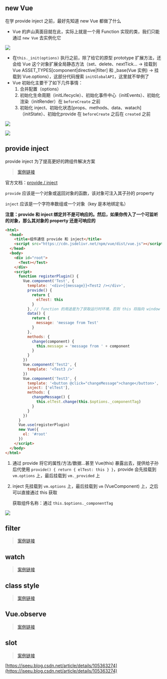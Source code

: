 ## new Vue

在学 provide inject 之前，最好先知道 new Vue 都做了什么

- Vue 的庐山真面目就在此，实际上就是一个用 Function 实现的类，我们只能通过 `new Vue` 去实例化它

![](https://gitee.com/lilyn/pic/raw/master/js-img/newVue%E6%BA%90%E7%A0%811.png)

- 在`this._init(options)` 执行之前，除了给它的原型 prototype 扩展方法，还会给 Vue 这个对象扩展全局静态方法（set、delete、nextTick... -> 挂载到 Vue ASSET_TYPES[component|directive|filter] 和 _base(Vue 实例) -> 挂载到 Vue.options），这部分代码搜索 `initGlobalAPI`，这里就不举例了
- Vue 初始化主要干了如下几件事情：
  1. 合并配置（options）
  2. 初始化生命周期（initLifecycle）、初始化事件中心（initEvents）、初始化渲染（initRender）在 `beforeCreate` 之前
  3. 初始化 inject、初始化状态[props、methods、data、watach]（initState）、初始化provide 在 `beforeCreate` 之后在 `created` 之前

![](https://gitee.com/lilyn/pic/raw/master/js-img/newVue%E6%BA%90%E7%A0%813.png)

![](https://gitee.com/lilyn/pic/raw/master/js-img/newVue%E6%BA%90%E7%A0%814.png)

## provide inject

provide inject 为了提高更好的跨组件解决方案

> [案例链接](https://llwodexue.github.io/vue-node-mooc/src/ch4-1.html)

官方文档：[provide / inject](https://cn.vuejs.org/v2/api/#provide-inject)

`provide` 应该是一个对象或返回对象的函数，该对象可注入其子孙的 property

`inject` 应该是一个字符串数组或一个对象（key 是本地绑定名）

**注意：provide 和 inject 绑定并不是可响应的。然后，如果你传入了一个可监听的对象，那么其对象的 property 还是可响应的**

```html
<html>
  <head>
    <title>组件通信 provide 和 inject</title>
    <script src="https://cdn.jsdelivr.net/npm/vue/dist/vue.js"></script>
  </head>
  <body>
    <div id="root">
      <Test></Test>
    </div>
    <script>
      function registerPlugin() {
        Vue.component('Test', {
          template: '<div>{{message}}<Test2 /></div>',
          provide() {
            return {
              elTest: this
            }
          }, // function 的用途是为了获取运行时环境，否则 this 将指向 window
          data() {
            return {
              message: 'message from Test'
            }
          },
          methods: {
            change(component) {
              this.message = 'message from ' + component
            }
          }
        })
        Vue.component('Test2', {
          template: '<Test3 />'
        })
        Vue.component('Test3', {
          template: '<button @click="changeMessage">change</button>',
          inject: ['elTest'],
          methods: {
            changeMessage() {
              this.elTest.change(this.$options._componentTag)
            }
          }
        })
      }
      Vue.use(registerPlugin)
      new Vue({
        el: '#root'
      })
    </script>
  </body>
</html>
```

1. 通过 provide 将它的属性/方法/数据...甚至 Vue(this) 暴露出去，提供给子孙后代使用 `provide() { return { elTest: this } }`，provide 会先挂载到 `vm.options` 上，最后挂载到 `vm._provided` 上

2. inject 先挂载到 `vm.options` 上，最后挂载到 `vm` (VueComponent) 上，之后可以直接通过 this 获取

   获取组件名称：通过 `this.$options._componentTag` 

![](https://gitee.com/lilyn/pic/raw/master/js-img/provide%E6%BA%90%E7%A0%811.png)

## filter

> [案例链接](https://llwodexue.github.io/vue-node-mooc/src/ch4-2.html)



## watch

> [案例链接](https://llwodexue.github.io/vue-node-mooc/src/ch4-3.html)



## class style

> [案例链接](https://llwodexue.github.io/vue-node-mooc/src/ch4-4.html)



## Vue.observe

> [案例链接](https://llwodexue.github.io/vue-node-mooc/src/ch4-5.html)



## slot

> [案例链接](https://llwodexue.github.io/vue-node-mooc/src/ch4-6.html)



[https://iseeu.blog.csdn.net/article/details/105363274](https://iseeu.blog.csdn.net/article/details/105363274)

